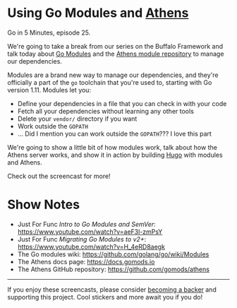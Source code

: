# Using Go Modules and [Athens](https://docs.gomods.io)

Go in 5 Minutes, episode 25.

We're going to take a break from our series on the Buffalo Framework and talk today about [Go Modules](https://github.com/golang/go/wiki/Modules) and the [Athens module repository](https://docs.gomods.io) to manage our dependencies.

Modules are a brand new way to manage our dependencies, and they're officially a part of the `go` toolchain that you're used to, starting with Go version 1.11. Modules let you:

- Define your dependencies in a file that you can check in with your code
- Fetch all your dependencies without learning any other tools
- Delete your `vendor/` directory if you want
- Work outside the `GOPATH`
- ... Did I mention you can work outside the `GOPATH`??? I love this part

We're going to show a little bit of how modules work, talk about how the Athens server works, and show it in action by building [Hugo](https://gohugo.io) with modules and Athens.

Check out the screencast for more!

# Show Notes

- Just For Func _Intro to Go Modules and SemVer_: https://www.youtube.com/watch?v=aeF3l-zmPsY
- Just For Func _Migrating Go Modules to v2+_: https://www.youtube.com/watch?v=H_4eRD8aegk
- The Go modules wiki: https://github.com/golang/go/wiki/Modules
- The Athens docs page: https://docs.gomods.io
- The Athens GitHub repository: https://github.com/gomods/athens

---

If you enjoy these screencasts, please consider 
[becoming a backer](https://www.patreon.com/goin5minutes)
and supporting this project. Cool stickers and more await you if you do!
